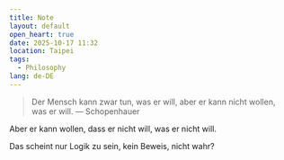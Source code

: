 ```yaml
---
title: Note
layout: default
open_heart: true
date: 2025-10-17 11:32
location: Taipei
tags: 
  - Philosophy
lang: de-DE
---
```


> Der Mensch kann zwar tun, was er will, aber er kann nicht wollen, was er will. — Schopenhauer

Aber er kann wollen, dass er nicht will, was er nicht will.

Das scheint nur Logik zu sein, kein Beweis, nicht wahr?
